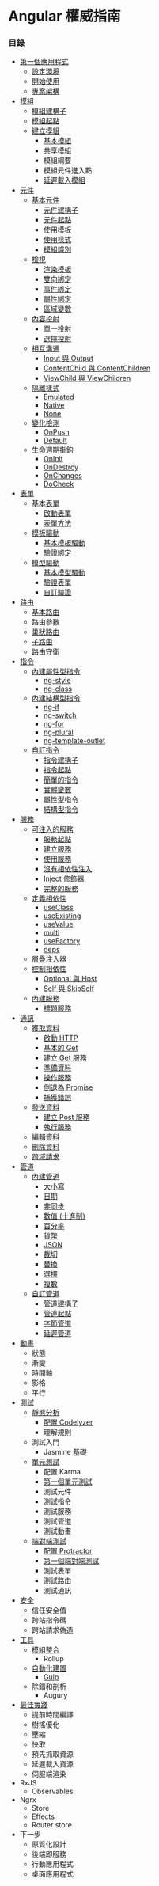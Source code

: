 # Angular 權威指南

### 目錄
* [第一個應用程式](https://github.com/Shyam-Chen/JavaScript-GO/blob/master/professional-angular/first-app.md#第一個應用程式)
  * [設定環境](https://github.com/Shyam-Chen/JavaScript-GO/blob/master/professional-angular/first-app.md#設定環境)
  * [開始使用](https://github.com/Shyam-Chen/JavaScript-GO/blob/master/professional-angular/first-app.md#開始使用)
  * [專案架構](https://github.com/Shyam-Chen/JavaScript-GO/blob/master/professional-angular/first-app.md#專案架構)
* [模組](https://github.com/Shyam-Chen/JavaScript-GO/blob/master/professional-angular/modules.md#模組)
  * [模組建構子](https://github.com/Shyam-Chen/JavaScript-GO/blob/master/professional-angular/modules.md#模組建構子)
  * [模組起點](https://github.com/Shyam-Chen/JavaScript-GO/blob/master/professional-angular/modules.md#模組起點)
  * [建立模組](https://github.com/Shyam-Chen/JavaScript-GO/blob/master/professional-angular/modules.md#建立模組)
    * [基本模組](https://github.com/Shyam-Chen/JavaScript-GO/blob/master/professional-angular/modules.md#基本模組)
    * [共享模組](https://github.com/Shyam-Chen/JavaScript-GO/blob/master/professional-angular/modules.md#共享模組)
    * 模組綱要
    * 模組元件進入點
    * [延遲載入模組](https://github.com/Shyam-Chen/JavaScript-GO/blob/master/professional-angular/modules.md#延遲載入模組)
* [元件](https://github.com/Shyam-Chen/JavaScript-GO/blob/master/professional-angular/components.md#元件)
  * [基本元件](https://github.com/Shyam-Chen/JavaScript-GO/blob/master/professional-angular/components.md#基本元件)
    * [元件建構子](https://github.com/Shyam-Chen/JavaScript-GO/blob/master/professional-angular/components.md#元件建構子)
    * [元件起點](https://github.com/Shyam-Chen/JavaScript-GO/blob/master/professional-angular/components.md#元件起點)
    * [使用模板](https://github.com/Shyam-Chen/JavaScript-GO/blob/master/professional-angular/components.md#使用模板)
    * [使用樣式](https://github.com/Shyam-Chen/JavaScript-GO/blob/master/professional-angular/components.md#使用樣式)
    * [模組識別](https://github.com/Shyam-Chen/JavaScript-GO/blob/master/professional-angular/components.md#模組識別)
  * [檢視](https://github.com/Shyam-Chen/JavaScript-GO/blob/master/professional-angular/components.md#檢視)
    * [渲染模板](https://github.com/Shyam-Chen/JavaScript-GO/blob/master/professional-angular/components.md#渲染模板)
    * [雙向綁定](https://github.com/Shyam-Chen/JavaScript-GO/blob/master/professional-angular/components.md#雙向綁定)
    * [事件綁定](https://github.com/Shyam-Chen/JavaScript-GO/blob/master/professional-angular/components.md#事件綁定)
    * [屬性綁定](https://github.com/Shyam-Chen/JavaScript-GO/blob/master/professional-angular/components.md#屬性綁定)
    * [區域變數](https://github.com/Shyam-Chen/JavaScript-GO/blob/master/professional-angular/components.md#區域變數)
  * [內容投射](https://github.com/Shyam-Chen/JavaScript-GO/blob/master/professional-angular/components.md#內容投射)
    * [單一投射](https://github.com/Shyam-Chen/JavaScript-GO/blob/master/professional-angular/components.md#單一投射)
    * [選擇投射](https://github.com/Shyam-Chen/JavaScript-GO/blob/master/professional-angular/components.md#選擇投射)
  * [相互溝通](https://github.com/Shyam-Chen/JavaScript-GO/blob/master/professional-angular/components.md#相互溝通)
    * [Input 與 Output](#input-與-output)
    * [ContentChild 與 ContentChildren](#contentchild-與-contentchildren)
    * [ViewChild 與 ViewChildren](#viewchild-與-viewchildren)
  * [隔離樣式](#隔離樣式)
    * [Emulated](#emulated)
    * [Native](#native)
    * [None](#none)
  * [變化檢測](#變化檢測)
    * [OnPush](#onpush)
    * [Default](#default)
  * [生命週期掛鉤](#生命週期掛鉤)
    * [OnInit](#oninit)
    * [OnDestroy](#ondestroy)
    * [OnChanges](#onchanges)
    * [DoCheck](#docheck)
* [表單](#表單)
  * [基本表單](#基本表單)
    * [啟動表單](#啟動表單)
    * [表單方法](#表單方法)
  * [模板驅動](#模板驅動)
    * [基本模板驅動](#基本模板驅動)
    * [驗證綁定](#驗證綁定)
  * [模型驅動](#模型驅動)
    * [基本模型驅動](#基本模型驅動)
    * [驗證表單](#驗證表單)
    * [自訂驗證](#自訂驗證)
* [路由](#路由)
  * [基本路由](#基本路由)
  * 路由參數
  * [巢狀路由](#巢狀路由)
  * [子路由](#子路由)
  * 路由守衛
* [指令](#指令)
  * [內建屬性型指令](#內建屬性型指令)
    * [ng-style](#ng-style)
    * [ng-class](#ng-class)
  * [內建結構型指令](#內建結構型指令)
    * [ng-if](#ng-if)
    * [ng-switch](#ng-switch)
    * [ng-for](#ng-for)
    * [ng-plural](#ng-plural)
    * [ng-template-outlet](#ng-template-outlet)
  * [自訂指令](#自訂指令)
    * [指令建構子](#指令建構子)
    * [指令起點](#指令起點)
    * [簡單的指令](#簡單的指令)
    * [實體變數](#實體變數)
    * [屬性型指令](#屬性型指令)
    * [結構型指令](#結構型指令)
* [服務](#服務)
  * [可注入的服務](#可注入的服務)
    * [服務起點](#服務起點)
    * [建立服務](#建立服務)
    * [使用服務](#使用服務)
    * [沒有相依性注入](#沒有相依性注入)
    * [Inject 修飾器](#inject-修飾器)
    * [完整的服務](#完整的服務)
  * [定義相依性](#定義相依性)
    * [useClass](#useclass)
    * [useExisting](#useexisting)
    * [useValue](#usevalue)
    * [multi](#multi)
    * [useFactory](#usefactory)
    * [deps](#deps)
  * [層疊注入器](#層疊注入器)
  * [控制相依性](#控制相依性)
    * [Optional 與 Host](#optional-與-host)
    * [Self 與 SkipSelf](#self-與-skipself)
  * [內建服務](#內建服務)
    * [標題服務](#標題服務)
* [通訊](#通訊)
  * [獲取資料](#獲取資料)
    * [啟動 HTTP](#啟動-http)
    * [基本的 Get](#基本的-get)
    * [建立 Get 服務](#建立-get-服務)
    * [準備資料](#準備資料)
    * [操作服務](#操作服務)
    * [倒退為 Promise](#倒退為-promise)
    * [捕獲錯誤](#捕獲錯誤)
  * [發送資料](#發送資料)
    * [建立 Post 服務](#建立-post-服務)
    * [執行服務](#執行服務)
  * [編輯資料](#編輯資料)
  * [刪除資料](#刪除資料)
  * [跨域請求](#跨域請求)
* [管道](#管道)
  * [內建管道](#內建管道)
    * [大小寫](#大小寫)
    * [日期](#日期)
    * [非同步](#非同步)
    * [數值 (十進制)](#數值-十進制)
    * [百分率](#百分率)
    * [貨幣](#貨幣)
    * [JSON](#json)
    * [裁切](#裁切)
    * [替換](#替換)
    * [選擇](#選擇)
    * [複數](#複數)
  * [自訂管道](#自訂管道)
    * [管道建構子](#管道建構子)
    * [管道起點](#管道起點)
    * [字節管道](#字節管道)
    * [延遲管道](#延遲管道)
* [動畫](#動畫)
  * 狀態
  * 漸變
  * 時間軸
  * 影格
  * 平行
* [測試](#測試)
  * [靜態分析](#靜態分析)
    * [配置 Codelyzer](#配置-codelyzer)
    * 理解規則
  * 測試入門
    * Jasmine 基礎
  * [單元測試](#單元測試)
    * 配置 Karma
    * [第一個單元測試](#第一個單元測試)
    * 測試元件
    * 測試指令
    * 測試服務
    * 測試管道
    * 測試動畫
  * [端對端測試](#端對端測試)
    * [配置 Protractor](#配置-protractor)
    * [第一個端對端測試](#第一個測試)
    * 測試表單
    * 測試路由
    * 測試通訊
* [安全](#安全)
  * 信任安全值
  * 跨站指令碼
  * 跨站請求偽造
* [工具](#工具)
  * [模組整合](#模組整合)
    * Rollup
  * [自動化建置](#自動化建置)
    * [Gulp](#gulp)
  * 除錯和剖析
    * Augury
* [最佳實踐](#最佳實踐)
  * 提前時間編譯
  * 樹搖優化
  * 壓縮
  * 快取
  * 預先抓取資源
  * 延遲載入資源
  * 伺服端渲染
* RxJS
  * Observables
* Ngrx
  * Store
  * Effects
  * Router store
* 下一步
  * 原質化設計
  * 後端即服務
  * 行動應用程式
  * 桌面應用程式
